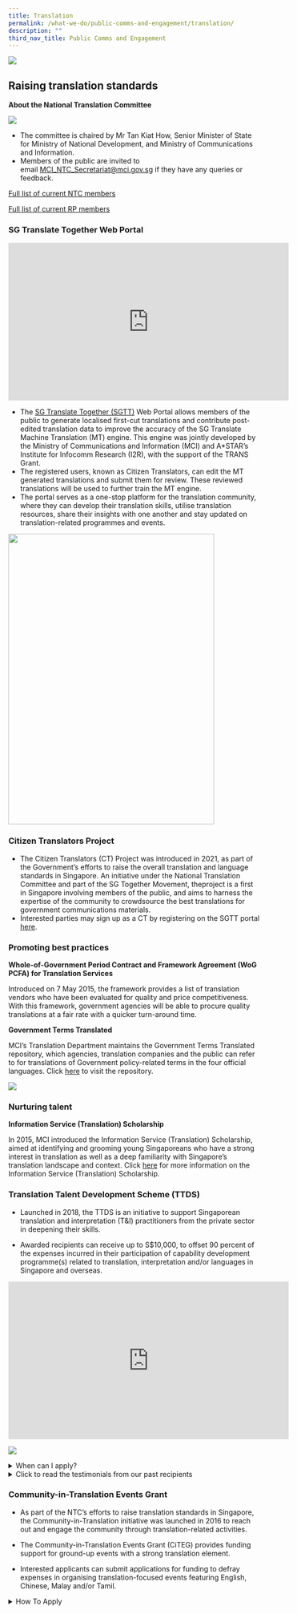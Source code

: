 ```yaml
---
title: Translation
permalink: /what-we-do/public-comms-and-engagement/translation/
description: ""
third_nav_title: Public Comms and Engagement
---
```

![](/images/TD/updated%20ifg%201_ntc%20banner_mci%20website%20revamp%202023.png)
## Raising translation standards

**About the National Translation Committee**

![](/images/TD/updated%20ifg%202_ntc%20and%20rp%20ifg_mci%20website%20revamp%202023.png)

* The committee is chaired by Mr Tan Kiat How, Senior Minister of State for Ministry of National Development, and Ministry of Communications and Information.
* Members of the public are invited to email&nbsp;[MCI_NTC_Secretariat@mci.gov.sg](mailto:MCI_NTC_Secretariat@mci.gov.sg) if they have any queries or feedback.

[Full list of current NTC members](/files/Translation/ntc%205th%20term%20ntc%20cvs_080523.pdf)

[Full list of current RP members](/files/Translation/resource%20panels%205th%20term%20cvs_080523.pdf)

### SG Translate Together Web Portal

<div style="text-align: center;">
  <iframe allowfullscreen="" frameborder="0" src="https://www.youtube.com/embed/-OYRSf0Kx_Y" height="315" width="560"></iframe>
</div>

* The [SG Translate Together (SGTT)](https://www.sgtranslatetogether.gov.sg/) Web Portal allows members of the public to generate localised first-cut translations and contribute post-edited translation data to improve the accuracy of the SG Translate Machine Translation (MT) engine. This engine was jointly developed by the Ministry of Communications and Information (MCI) and A\*STAR’s Institute for Infocomm Research (I2R), with the support of the TRANS Grant. 
* The registered users, known as Citizen Translators, can edit the MT generated translations and submit them for review. These reviewed translations will be used to further train the MT engine.
* The portal serves as a one-stop platform for the translation community, where they can develop their translation skills, utilise translation resources, share their insights with one another and stay updated on translation-related programmes and events. 

<img src="/images/TD/sgtt%20edm.jpg" style="height:580px; width:411px;">

### Citizen Translators Project

*   The Citizen Translators (CT) Project was introduced in 2021, as part of the Government’s efforts to raise the overall translation and language standards in Singapore. An initiative under the National Translation Committee and part of the SG Together Movement, theproject is a first in Singapore involving members of the public, and aims to harness the expertise of the community to crowdsource the best translations for government communications materials.&nbsp;
*   Interested parties may sign up as a CT by registering on the SGTT portal [here](https://www.sgtranslatetogether.gov.sg/).
 
### Promoting best practices

**Whole-of-Government Period Contract and Framework Agreement (WoG PCFA) for Translation Services**

Introduced on 7 May 2015, the framework provides a list of translation vendors who have been evaluated for quality and price competitiveness. With this framework, government agencies will be able to procure quality translations at a fair rate with a quicker turn-around time.

**Government Terms Translated**

MCI’s Translation Department maintains the Government Terms Translated repository, which agencies, translation companies and the public can refer to for translations of Government policy-related terms in the four official languages. Click [here](https://www.translatedterms.gov.sg/)&nbsp;to visit the repository. 

![](/images/TD/updated%20ifg%203_gtt%20ifg_mci%20website%20revamp%202023.png)

### Nurturing talent

**Information Service (Translation) Scholarship** 

In 2015, MCI introduced the Information Service (Translation) Scholarship, aimed at identifying and grooming young Singaporeans who have a strong interest in translation as well as a deep familiarity with Singapore’s translation landscape and context. Click [here](/join-us/scholarship/overview/) for more information on the Information Service (Translation) Scholarship.

### Translation Talent Development Scheme (TTDS)

* Launched in 2018, the TTDS is an initiative to support Singaporean translation and interpretation (T&amp;I) practitioners from the private sector in deepening their skills.&nbsp;

* Awarded recipients can receive up to S$10,000, to offset 90 percent of the expenses incurred in their participation of capability development programme(s) related to translation, interpretation and/or languages in Singapore and overseas.

<iframe width="560" height="315" src="https://www.youtube.com/embed/fnbfRZbJQto" title="YouTube video player" frameborder="0" allow="accelerometer; autoplay; clipboard-write; encrypted-media; gyroscope; picture-in-picture; web-share" allowfullscreen=""></iframe>

![](/images/TD/ttds%20brochure.png)

<style>  
  /* Styling for the accordion container */  
  details {  
    border: 1px solid #ccc;  
    background-color: #f9f9f9;  
    border-radius: 4px;  
    padding: 10px;  
    margin-bottom: 10px;  
  }  
  
  /* Styling for the accordion header */  
  summary {  
    font-weight: bold;  
    cursor: pointer;  
  }  
</style>  
  
<details>  
<summary>When can I apply?</summary>
	
<br>
We accept applications from 1 April to 30&nbsp;June (both dates inclusive) each year.
<br><br>
More information will be available at a later date.
<br><br>
<a href="https://go.gov.sg/ttds-enquiry">TTDS Enquiry Form</a>
<br><br>
</details>

<details>  
 <summary>Click to read the testimonials from our past recipients</summary>  
<br>
	
<div style="display: flex;"> <img style="width: 50%; max-width: 100%; height: auto;" alt="Image 1" src="/images/TD/ttds%20testimonial%20image%201.png"> <img style="width: 50%; max-width: 100%; height: auto;" alt="Image 2" src="/images/TD/ttds%20testimonial%20image%202.png"> </div>
	
<div style="display: flex;"> <img style="width: 50%; max-width: 100%; height: auto;" alt="Image 1" src="/images/TD/ttds%20testimonial%20image%203.png"> <img style="width: 50%; max-width: 100%; height: auto;" alt="Image 2" src="/images/TD/ttds%20testimonial%20image%204.png"> </div>

<div style="display: flex;"> <img style="width: 50%; max-width: 100%; height: auto;" alt="Image 1" src="/images/TD/ttds%20testimonial%20image%205.png"> <img style="width: 50%; max-width: 100%; height: auto;" alt="Image 2" src="/images/TD/ttds%20testimonial%20image%206.png"> </div>
	
</details>

### Community-in-Translation Events Grant

* As part of the NTC’s efforts to raise translation standards in Singapore, the Community-in-Translation initiative was launched in 2016 to reach out and engage the community through translation-related activities.

* The Community-in-Translation Events Grant (CiTEG) provides funding support for ground-up events with a strong translation element.&nbsp;

* Interested applicants can submit applications for funding to defray expenses in organising translation-focused events featuring English, Chinese, Malay and/or Tamil.

<style>  
  /* Styling for the accordion container */  
  details {  
    border: 1px solid #ccc;  
    background-color: #f9f9f9;  
    border-radius: 4px;  
    padding: 10px;  
    margin-bottom: 10px;  
  }  
  
  /* Styling for the accordion header */  
  summary {  
    font-weight: bold;  
    cursor: pointer;  
  }  
</style>  
  
<details>  
 <summary>How To Apply</summary> 
<br>
	Current and upcoming application cycles:
<br><br>
<title>Table Example</title>  
<table><thead><tr><th>Application period</th><th>For proposed events which start in</th></tr></thead><tbody><tr><td>1 August 2023 to 30 September 2023</td><td>January 2024 to June 2024</td></tr><tr><td>1 February 2024 to 30 March 2024</td><td>July 2024 to December 2024</td></tr></tbody></table>
<br>
For more information, please refer to: 
<br><br>
<title>Table Example</title>
<table>
    <thead>
      <tr>
        <th>CiTEG Enquiry Form</th>
        <th>CiTEG Application Guide</th>
        <th>CiTEG Application Form</th>
      </tr>
    </thead>
    <tbody>
      <tr>
        <td><a href="https://go.gov.sg/citeg-enquiry">Enquiry Form</a></td>
        <td><a href="/files/Translation/citeg%20application%20guide%20jan2023.pdf">Application Guide</a></td>
        <td><a href="/files/Translation/citeg%20application%20form%20(updated%2030%20apr%202021).pdf">Application Form</a></td>
</tr>
</tbody>
</table><br><br>
</details>